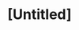 ---
pid: PT51
title: "[Untitled]"
location_transcription: Penn Treaty Park
zipcode: '19125'
outside_phl: 
neighborhood: Fishtown,Kensington
age: '5'
age_range: "<6"
instagram: 
image_file_name: PT_51.jpg
proposal_transcription: 
topic: Unknown
topic_summary: '0'
type: Other No Form
keywords_other: 
credit: 
image_labels: 
twitter: 
facebook: 
permalink: "/monuments/pt51/"
layout: item-page
---